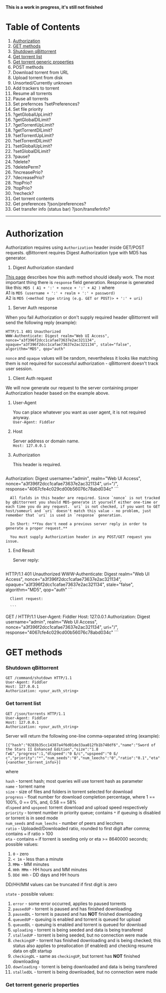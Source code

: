 **This is a work in progress, it's still not finished**

# Table of Contents #

1. [Authorization](#auth)
1. [GET methods](#GET)
  1. [Shutdown qBittorrent](#shutdown)
  1. [Get torrent list](#torrentlist)
  1. [Get torrent generic properties](#propsgen)
1. POST methods
  1. Download torrent from URL
  1. Upload torrent from disk
1. Unsorted/Currently unknown
  1. Add trackers to torrent
  1. Resume all torrents
  1. Pause all torrents
  1. Set prefernces ?setPreferences?
  1. Set file priority
  1. ?getGlobalUpLimit?
  1. ?getGlobalDlLimit?
  1. ?getTorrentUpLimit?
  1. ?getTorrentDlLimit?
  1. ?setTorrentUpLimit?
  1. ?setTorrentDlLimit?
  1. ?setGlobalUpLimit?
  1. ?setGlobalDlLimit?
  1. ?pause?
  1. ?delete?
  1. ?deletePerm?
  1. ?increasePrio?
  1. ?decreasePrio?
  1. ?topPrio?
  1. ?topPrio?
  1. ?recheck?
  1. Get torrent contents
  1. Get preferences ?json/preferences?
  1. Get transfer info (status bar) ?json/transferInfo?

***

# <a id="auth"></a>Authorization #

Authorization requires using `Authorization` header inside GET/POST requests. qBittorrent requires Digest Authorization type with MD5 has generator.

1. Digest Authorization standard

  [This page](http://www.w3.org/People/Raggett/security/draft-ietf-http-digest-aa-00.txt) describes how this auth method should ideally work. The most important thing there is `response` field generation.
  Response is generated like this: `MD5 ( A1 + ':' + nonce + ':' + A2 )` where <br/>
  A1 is `MD5 (username + ':' + realm + ':' + password)` <br/>
  A2 is `MD5 (<method type string (e.g. GET or POST)> + ':' + uri)`

1. Server Auth response

  When you fail Authorization or don't supply required header qBittorrent will send the following reply (example):

  ```
HTTP/1.1 401 Unauthorized
WWW-Authenticate: Digest realm="Web UI Access", nonce="a3f396f2dcc1cafae73637e2ac321134", opaque="a3f396f2dcc1cafae73637e2ac321134", stale="false", algorithm="MD5", qop="auth"
  ```

  `nonce` and `opaque` values will be random, nevertheless it looks like matching them is not required for successful authorization - qBittorrent doesn't track user session.

1. Client Auth request

  We will now generate our request to the server containing proper Authorization header based on the example above.

  1. User-Agent

      You can place whatever you want as user agent, it is not required anyway.<br/>
      `User-Agent: Fiddler`

  1. Host

      Server address or domain name.<br/>
      `Host: 127.0.0.1`

  1. Authorization

      This header is required.<br/>

      ```
Authorization: Digest username="admin", realm="Web UI Access", nonce="a3f396f2dcc1cafae73637e2ac321134", uri="/", response="4067cfe4c029cd00b56076c78abd034c"
      ```

      All fields in this header are required. Since `nonce` is not tracked by qBittorrent you should MD5-generate it yourself either one-time or each time you do any request. `uri` is not checked, if you want to GET host/someurl and `uri` doesn't match this value - no problem, just remember that `uri` is used in `response` generation.

      In Short: **You don't need a previous server reply in order to generate a proper request.**

      You must supply Authorization header in any POST/GET request you issue.

  1. End Result

      Server reply:
      
      ```
HTTP/1.1 401 Unauthorized
WWW-Authenticate: Digest realm="Web UI Access", nonce="a3f396f2dcc1cafae73637e2ac321134", opaque="a3f396f2dcc1cafae73637e2ac321134", stale="false", algorithm="MD5", qop="auth"
      ```

      Client request:

      ```
GET / HTTP/1.1
User-Agent: Fiddler
Host: 127.0.0.1
Authorization: Digest username="admin", realm="Web UI Access", nonce="a3f396f2dcc1cafae73637e2ac321134", uri="/", response="4067cfe4c029cd00b56076c78abd034c"
      ```

# <a id="GET"></a> GET methods #

### <a id="shutdown"></a>Shutdown qBittorrent ###

```
GET /command/shutdown HTTP/1.1
User-Agent: Fiddler
Host: 127.0.0.1
Authorization: <your_auth_string>
```

### <a id="torrentlist"></a>Get torrent list ###

```
GET /json/torrents HTTP/1.1
User-Agent: Fiddler
Host: 127.0.0.1
Authorization: <your_auth_string>
```
Server will return the following one-line comma-separated string (example):

```
[{"hash":"0283b35cc14387a4f6d01de33aa012fb1b740df6","name":"Sword of the Stars II Enhanced Edition","size":"1.8 ГиБ","progress":1,"dlspeed":"0 Б/с","upspeed":"0 Б/с","priority":"*","num_seeds":"0","num_leechs":"0","ratio":"0.1","eta":"∞","state":"stalledUP"},{<another_torrent_info>}]
```
where

`hash` - torrent hash; most queries will use torrent hash as parameter<br/>
`name` - torrent name<br/>
`size` - size of files and folders in torrent selected for download<br/>
`progress` - float number for download completion percentage, where 1 == 100%, 0 == 0%, and, 0.58 == 58%<br/>
`dlspeed` and `upspeed`: torrent download and upload speed respectively<br/>
`priority` - torrent number in priority queue; contains `*` if queuing is disabled or torrent is in seed mode<br/>
`num_seeds` and `num_leechs` - number of peers and lecchers<br/>
`ratio` - Uploaded/Downloaded ratio, rounded to first digit after comma; contains `∞` if ratio > 100<br/>
`eta` - contains `∞` if torrent is seeding only or eta >= 8640000 seconds; possible values:<br/>

1. `0` - zero
1. `< 1m` - less than a minute
1. `MMm` - MM minutes
1. `HHh MMm` - HH hours and MM minutes
1. `DDd HHh` - DD days and HH hours

  DD/HH/MM values can be truncated if first digit is zero

`state` - possible values:<br/>

1. `error` - some error occurred, applies to paused torrents
1. `pausedUP` - torrent is paused and has finished downloading
1. `pausedDL` - torrent is paused and has **NOT** finished downloading
1. `queuedUP` - queuing is enabled and torrent is queued for upload
1. `queuedDL` - queuing is enabled and torrent is queued for download
1. `uploading` - torrent is being seeded and data is being transfered
1. `stalledUP` - torrent is being seeded, but no connection were made
1. `checkingUP` - torrent has finished downloading and is being checked; this status also applies to preallocation (if enabled) and checking resume data on qBt startup
1. `checkingDL` - same as `checkingUP`, but torrent has **NOT** finished downloading
1. `downloading` - torrent is being downloaded and data is being transfered
1. `stalledDL` - torrent is being downloaded, but no connection were made

### <a id="propsgen"></a>Get torrent generic properties ###
